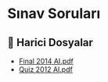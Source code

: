 # Sınav Soruları


<!--Index-->

## 📂 Harici Dosyalar

- [Final 2014 AI.pdf](./Final%202014%20AI.pdf)
- [Quiz 2012 AI.pdf](./Quiz%202012%20AI.pdf)


<!--Index-->

